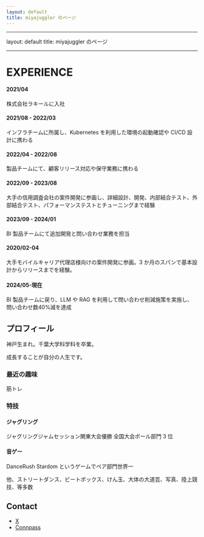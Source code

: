 ```yaml
---
layout: default
title: miyajuggler のページ
---
```


---

layout: default
title: miyajuggler のページ

---

# EXPERIENCE

<div class="timeline">
  <div class="timeline-item left">
    <h4>2021/04</h4>
    <p>株式会社ラキールに入社</p>
  </div>

  <div class="timeline-item right">
    <h4>2021/08 - 2022/03</h4>
    <p>インフラチームに所属し、Kubernetes を利用した環境の起動確認や CI/CD 設計に携わる</p>
  </div>

  <div class="timeline-item left">
    <h4>2022/04 - 2022/08</h4>
    <p>製品チームにて、顧客リリース対応や保守業務に携わる</p>
  </div>

  <div class="timeline-item right">
    <h4>2022/09 - 2023/08</h4>
    <p>大手の信用調査会社の案件開発に参画し、詳細設計、開発、内部結合テスト、外部結合テスト、パフォーマンステストとチューニングまで経験</p>
  </div>

  <div class="timeline-item left">
    <h4>2023/09 - 2024/01</h4>
    <p>BI 製品チームにて追加開発と問い合わせ業務を担当</p>
  </div>

  <div class="timeline-item right">
    <h4>2020/02-04</h4>
    <p>大手モバイルキャリア代理店様向けの案件開発に参画。3 か月のスパンで基本設計からリリースまでを経験。</p>
  </div>
</div>
  <div class="timeline-item right">
    <h4>2024/05-現在</h4>
    <p>BI 製品チームに戻り、LLM や RAG を利用して問い合わせ削減施策を実施し、問い合わせ数40%減を達成</p>
  </div>
</div>

## プロフィール

神戸生まれ。千葉大学科学科を卒業。

成長することが自分の人生です。

### 最近の趣味

筋トレ

### 特技

#### ジャグリング

ジャグリングジャムセッション関東大会優勝
全国大会ボール部門 3 位

#### 音ゲー

DanceRush Stardom というゲームでペア部門世界一

他、ストリートダンス、ビートボックス、けん玉、大体の大道芸、写真、陸上競技、等多数

## Contact

- [X](https://x.com/mmmiii41)
- [Connpass](https://connpass.com/user/miyajuggler/)
